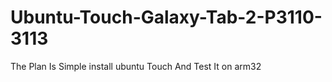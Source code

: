 # Ubuntu-Touch-Galaxy-Tab-2-P3110-3113

The Plan Is Simple install ubuntu Touch And Test It on arm32 
